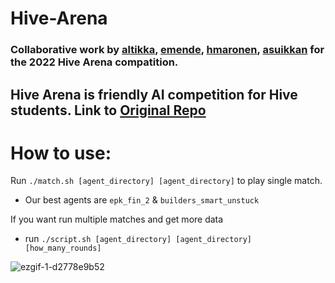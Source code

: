 # Hive-Arena
### Collaborative work by [altikka](https://github.com/Reviisori), [emende](https://github.com/erikpeik), [hmaronen](https://github.com/HenronenGIT), [asuikkan](https://github.com/asuikkan) for the 2022 Hive Arena compatition. 
## Hive Arena is friendly AI competition for Hive students. Link to [Original Repo](https://github.com/hivehelsinki/hive-arena)
# **How to use:**
Run `./match.sh [agent_directory] [agent_directory]` to play single match.
- Our best agents are `epk_fin_2` & `builders_smart_unstuck`

If you want run multiple matches and get more data 
- run `./script.sh [agent_directory] [agent_directory] [how_many_rounds]`

![ezgif-1-d2778e9b52](https://user-images.githubusercontent.com/52178013/160117925-546cb4bf-2d51-4745-ae5f-18e63faa22e4.gif)
